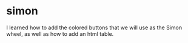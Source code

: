 # simon

I learned how to add the colored buttons that we will use as the Simon wheel, as well as how to add an html table.